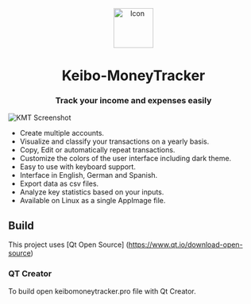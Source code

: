 <div align="center"> 
  <span align="center"> <img width="80" height="80" class="center" src="https://github.com/Mastercar/Keibo-MoneyTracker/blob/master/Images/AppIcon.png" alt="Icon">  
  </span>  
  <h1 align="center">Keibo-MoneyTracker</h1>
  <h3 align="center">Track your income and expenses easily</h3>
</div>


![KMT Screenshot](https://github.com/Mastercar/Keibo-MoneyTracker/blob/master/Images/Screenshot.png)

- Create multiple accounts.
- Visualize and classify your transactions on a yearly basis.
- Copy, Edit or automatically repeat transactions.
- Customize the colors of the user interface including dark theme.
- Easy to use with keyboard support.
- Interface in English, German and Spanish.
- Export data as csv files.
- Analyze key statistics based on your inputs.
- Available on Linux as a single AppImage file.


## Build

This project uses [Qt Open Source] (https://www.qt.io/download-open-source)

### QT Creator

To build open keibomoneytracker.pro file with Qt Creator.
